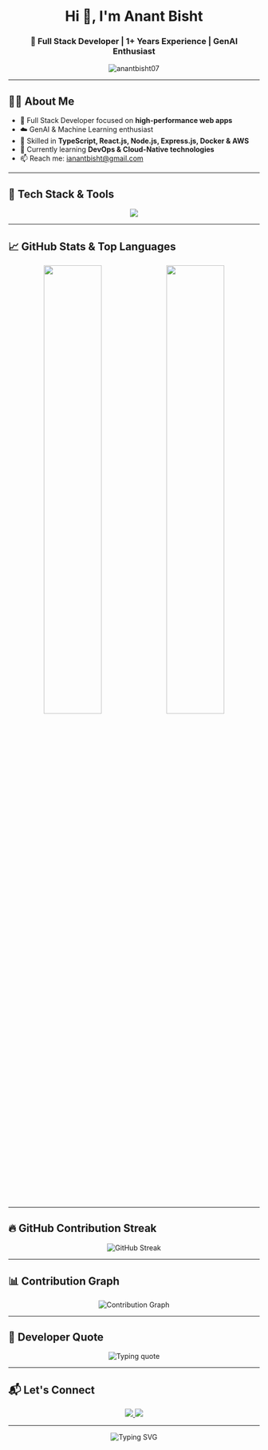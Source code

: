 <h1 align="center">Hi 👋, I'm Anant Bisht</h1>
<h3 align="center">🚀 Full Stack Developer | 1+ Years Experience | GenAI Enthusiast </h3>

<p align="center">
  <img src="https://komarev.com/ghpvc/?username=AnantBisht07&label=Profile%20views&color=0e75b6&style=flat" alt="anantbisht07" />
</p>

---

## 🧑‍💻 About Me

- 💼 Full Stack Developer focused on **high-performance web apps**
- ☁️ GenAI & Machine Learning enthusiast
- 🧠 Skilled in **TypeScript, React.js, Node.js, Express.js, Docker & AWS**
- 🌱 Currently learning **DevOps & Cloud-Native technologies**
- 📫 Reach me: [ianantbisht@gmail.com](mailto:ianantbisht@gmail.com)

---

## 🚀 Tech Stack & Tools

<p align="center">
  <img src="https://skillicons.dev/icons?i=react,nodejs,typescript,javascript,cpp,python,html,css,tailwind,docker,aws&perline=6" />
</p>

---

## 📈 GitHub Stats & Top Languages

<p align="center">
  <img src="https://github-readme-stats.vercel.app/api?username=AnantBisht07&show_icons=true&theme=tokyonight&count_private=true&hide_border=true" width="48%" />
  <img src="https://github-readme-stats.vercel.app/api/top-langs/?username=AnantBisht07&layout=compact&theme=tokyonight&hide_border=true&langs_count=10" width="48%" />
</p>

---

## 🔥 GitHub Contribution Streak

<p align="center">
  <img src="https://github-readme-streak-stats-eight.vercel.app?user=AnantBisht07&theme=tokyonight&hide_border=true&date_format=M%20j%5B%2C%20Y%5D" alt="GitHub Streak" />
</p>



---

## 📊 Contribution Graph

<p align="center">
  <img src="https://github-contribution-graph.vercel.app/api/?username=AnantBisht07&theme=tokyo-night&area=true&hide_border=true" alt="Contribution Graph" />
</p>

---

## 💬 Developer Quote

<p align="center">
  <img src="https://readme-typing-svg.demolab.com?font=Fira+Code&pause=1000&color=00F7FF&center=true&vCenter=true&multiline=true&width=600&height=100&lines=Code+is+like+humor.+When+you+have+to+explain+it%2C+it%E2%80%99s+bad.;Eat+Sleep+Code+Repeat+%F0%9F%8C%9F" alt="Typing quote" />
</p>

---

## 📬 Let's Connect

<p align="center">
  <a href="https://linkedin.com/in/anantbishtcode" target="_blank">
    <img src="https://img.shields.io/badge/LinkedIn-Anant%20Bisht-blue?style=for-the-badge&logo=linkedin" />
  </a>
  <a href="mailto:ianantbisht@gmail.com">
    <img src="https://img.shields.io/badge/Gmail-ianantbisht%40gmail.com-red?style=for-the-badge&logo=gmail" />
  </a>
</p>

---

<p align="center">
  <img src="https://readme-typing-svg.demolab.com?font=Fira+Code&pause=1000&center=true&vCenter=true&width=435&lines=Full+Stack+Developer+%F0%9F%9A%80;Cloud-Native+Builder+%E2%98%81%EF%B8%8F;Always+learning+%F0%9F%92%AB" alt="Typing SVG" />
</p>
